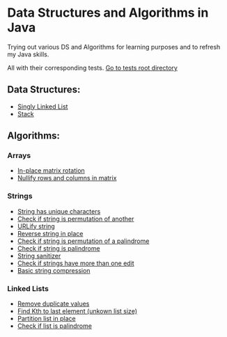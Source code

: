 # Data Structures and Algorithms in Java
Trying out various DS and Algorithms for learning purposes and to refresh my Java skills.

All with their corresponding tests. [Go to tests root directory](/src/test/java/anthonynsimon/)

## Data Structures:
- [Singly Linked List](/src/main/java/anthonynsimon/datastructures/linkedlist/LinkedList.java)
- [Stack](/src/main/java/anthonynsimon/datastructures/stack/Stack.java)

## Algorithms:
### Arrays
- [In-place matrix rotation](/src/main/java/anthonynsimon/algorithms/arrays/MatrixRotation.java)
- [Nullify rows and columns in matrix](/src/main/java/anthonynsimon/algorithms/arrays/NullifyMatrix.java)

### Strings
- [String has unique characters](/src/main/java/anthonynsimon/algorithms/strings/UniqueCharacters.java)
- [Check if string is permutation of another](/src/main/java/anthonynsimon/algorithms/strings/PermutationMatch.java)
- [URLify string](/src/main/java/anthonynsimon/algorithms/strings/Urlifier.java)
- [Reverse string in place](/src/main/java/anthonynsimon/algorithms/strings/Reverser.java)
- [Check if string is permutation of a palindrome](/src/main/java/anthonynsimon/algorithms/strings/PermutationPalindrome.java)
- [Check if string is palindrome](/src/main/java/anthonynsimon/algorithms/strings/PalindromeChecker.java)
- [String sanitizer](/src/main/java/anthonynsimon/algorithms/strings/Sanitizer.java)
- [Check if strings have more than one edit](/src/main/java/anthonynsimon/algorithms/strings/OneEditChecker.java)
- [Basic string compression](/src/main/java/anthonynsimon/algorithms/strings/StringCompressor.java)

### Linked Lists
- [Remove duplicate values](/src/main/java/anthonynsimon/algorithms/lists/RemoveListDuplicates.java)
- [Find Kth to last element (unkown list size)](/src/main/java/anthonynsimon/algorithms/lists/FindKthToLast.java)
- [Partition list in place](/src/main/java/anthonynsimon/algorithms/lists/PartitionList.java)
- [Check if list is palindrome](/src/main/java/anthonynsimon/algorithms/lists/ListPalindromeChecker.java)